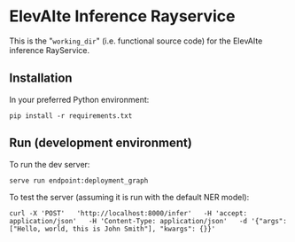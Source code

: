 # ElevAIte Inference Rayservice

This is the "`working_dir`" (i.e. functional source code) for the ElevAIte inference RayService.

## Installation

In your preferred Python environment:

```shell
pip install -r requirements.txt
```

## Run (development environment)

To run the dev server:

```shell
serve run endpoint:deployment_graph
```

To test the server (assuming it is run with the default NER model):

```shell
curl -X 'POST'   'http://localhost:8000/infer'   -H 'accept: application/json'   -H 'Content-Type: application/json'   -d '{"args": ["Hello, world, this is John Smith"], "kwargs": {}}'
```



